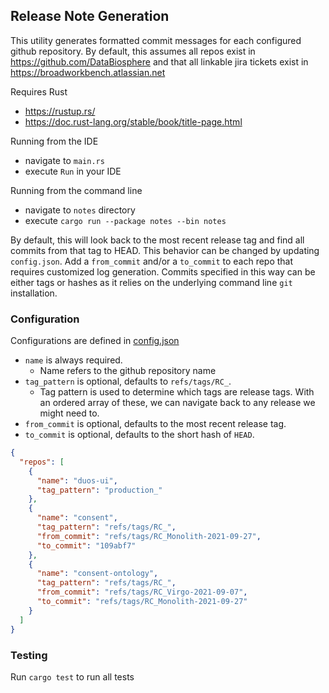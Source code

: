 ## Release Note Generation

This utility generates formatted commit messages for each
configured github repository. By default, this assumes all
repos exist in https://github.com/DataBiosphere and that
all linkable jira tickets exist in https://broadworkbench.atlassian.net

Requires Rust
* https://rustup.rs/
* https://doc.rust-lang.org/stable/book/title-page.html

Running from the IDE
* navigate to `main.rs`
* execute `Run` in your IDE

Running from the command line
* navigate to `notes` directory
* execute `cargo run --package notes --bin notes`

By default, this will look back to the most recent release tag and 
find all commits from that tag to HEAD. This behavior can be changed
by updating `config.json`. Add a `from_commit` and/or a `to_commit` 
to each repo that requires customized log generation. Commits 
specified in this way can be either tags or hashes as it relies 
on the underlying command line `git` installation.

### Configuration

Configurations are defined in [config.json](config.json)

* `name` is always required.
  * Name refers to the github repository name
* `tag_pattern` is optional, defaults to `refs/tags/RC_`. 
  * Tag pattern is used to determine which tags are release tags. With an ordered array of these, we can navigate back to any release we might need to.
* `from_commit` is optional, defaults to the most recent release tag.
* `to_commit` is optional, defaults to the short hash of `HEAD`.

```json
{
  "repos": [
    {
      "name": "duos-ui",
      "tag_pattern": "production_"
    },
    {
      "name": "consent",
      "tag_pattern": "refs/tags/RC_",
      "from_commit": "refs/tags/RC_Monolith-2021-09-27",
      "to_commit": "109abf7"
    },
    {
      "name": "consent-ontology",
      "tag_pattern": "refs/tags/RC_",
      "from_commit": "refs/tags/RC_Virgo-2021-09-07",
      "to_commit": "refs/tags/RC_Monolith-2021-09-27"
    }
  ]
}
```

### Testing

Run `cargo test` to run all tests
